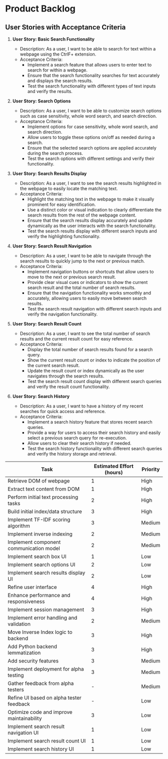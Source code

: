 # Product Backlog

## User Stories with Acceptance Criteria

1. **User Story: Basic Search Functionality**
   - Description: As a user, I want to be able to search for text within a webpage using the CtrlF+ extension.
   - Acceptance Criteria:
     - Implement a search feature that allows users to enter text to search for within a webpage.
     - Ensure that the search functionality searches for text accurately and displays the search results.
     - Test the search functionality with different types of text inputs and verify the results.
   
2. **User Story: Search Options**
   - Description: As a user, I want to be able to customize search options such as case sensitivity, whole word search, and search direction.
   - Acceptance Criteria:
     - Implement options for case sensitivity, whole word search, and search direction.
     - Allow users to toggle these options on/off as needed during a search.
     - Ensure that the selected search options are applied accurately during the search process.
     - Test the search options with different settings and verify their functionality.
   
3. **User Story: Search Results Display**
   - Description: As a user, I want to see the search results highlighted in the webpage to easily locate the matching text.
   - Acceptance Criteria:
     - Highlight the matching text in the webpage to make it visually prominent for easy identification.
     - Use a distinct color or visual indication to clearly differentiate the search results from the rest of the webpage content.
     - Ensure that the search results display accurately and update dynamically as the user interacts with the search functionality.
     - Test the search results display with different search inputs and verify the highlighting functionality.
   
4. **User Story: Search Result Navigation**
   - Description: As a user, I want to be able to navigate through the search results to quickly jump to the next or previous match.
   - Acceptance Criteria:
     - Implement navigation buttons or shortcuts that allow users to move to the next or previous search result.
     - Provide clear visual cues or indicators to show the current search result and the total number of search results.
     - Ensure that the navigation functionality works smoothly and accurately, allowing users to easily move between search results.
     - Test the search result navigation with different search inputs and verify the navigation functionality.
   
5. **User Story: Search Result Count**
   - Description: As a user, I want to see the total number of search results and the current result count for easy reference.
   - Acceptance Criteria:
     - Display the total number of search results found for a search query.
     - Show the current result count or index to indicate the position of the current search result.
     - Update the result count or index dynamically as the user navigates through the search results.
     - Test the search result count display with different search queries and verify the result count functionality.
   
6. **User Story: Search History**
   - Description: As a user, I want to have a history of my recent searches for quick access and reference.
   - Acceptance Criteria:
     - Implement a search history feature that stores recent search queries.
     - Provide a way for users to access their search history and easily select a previous search query for re-execution.
     - Allow users to clear their search history if needed.
     - Test the search history functionality with different search queries and verify the history storage and retrieval.


| Task                                    | Estimated Effort (hours) | Priority |
|-----------------------------------------|--------------------------|----------|
| Retrieve DOM of webpage                 | 1                        | High     |
| Extract text content from DOM           | 1                        | High     |
| Perform initial text processing tasks   | 2                        | High     |
| Build initial index/data structure      | 3                        | High     |
| Implement TF-IDF scoring algorithm     | 3                        | Medium   |
| Implement inverse indexing             | 2                        | Medium   |
| Implement component communication model| 2                        | Medium   |
| Implement search box UI                | 1                        | Low      |
| Implement search options UI           | 2                        | Low      |
| Implement search results display UI    | 2                        | Low      |
| Refine user interface                    | 4                        | High     |
| Enhance performance and responsiveness   | 4                        | High     |
| Implement session management             | 3                        | High     |
| Implement error handling and validation  | 2                        | Medium   |
| Move Inverse Index logic to backend      | 3                        | High     |
| Add Python backend lemmatization         | 3                        | High     |
| Add security features                    | 3                        | Medium   |
| Implement deployment for alpha testing   | 3                        | Medium   |
| Gather feedback from alpha testers       | -                        | Medium   |
| Refine UI based on alpha tester feedback | -                        | Low      |
| Optimize code and improve maintainability| 3                        | Low      |
| Implement search result navigation UI | 1                        | Low      |
| Implement search result count UI      | 1                        | Low      |
| Implement search history UI           | 1                        | Low      |
